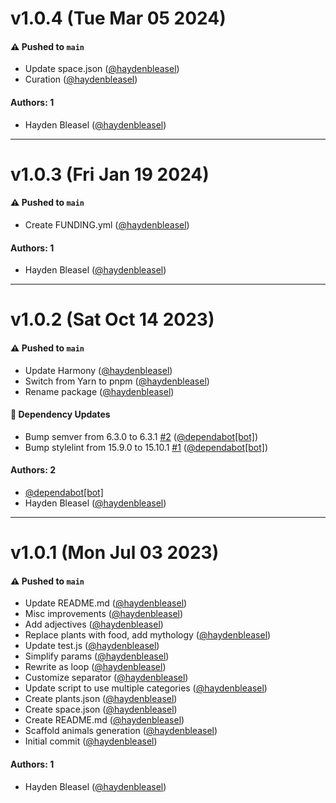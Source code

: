 # v1.0.4 (Tue Mar 05 2024)

#### ⚠️ Pushed to `main`

- Update space.json ([@haydenbleasel](https://github.com/haydenbleasel))
- Curation ([@haydenbleasel](https://github.com/haydenbleasel))

#### Authors: 1

- Hayden Bleasel ([@haydenbleasel](https://github.com/haydenbleasel))

---

# v1.0.3 (Fri Jan 19 2024)

#### ⚠️ Pushed to `main`

- Create FUNDING.yml ([@haydenbleasel](https://github.com/haydenbleasel))

#### Authors: 1

- Hayden Bleasel ([@haydenbleasel](https://github.com/haydenbleasel))

---

# v1.0.2 (Sat Oct 14 2023)

#### ⚠️ Pushed to `main`

- Update Harmony ([@haydenbleasel](https://github.com/haydenbleasel))
- Switch from Yarn to pnpm ([@haydenbleasel](https://github.com/haydenbleasel))
- Rename package ([@haydenbleasel](https://github.com/haydenbleasel))

#### 🔩 Dependency Updates

- Bump semver from 6.3.0 to 6.3.1 [#2](https://github.com/haydenbleasel/friendlier-words/pull/2) ([@dependabot[bot]](https://github.com/dependabot[bot]))
- Bump stylelint from 15.9.0 to 15.10.1 [#1](https://github.com/haydenbleasel/friendlier-words/pull/1) ([@dependabot[bot]](https://github.com/dependabot[bot]))

#### Authors: 2

- [@dependabot[bot]](https://github.com/dependabot[bot])
- Hayden Bleasel ([@haydenbleasel](https://github.com/haydenbleasel))

---

# v1.0.1 (Mon Jul 03 2023)

#### ⚠️ Pushed to `main`

- Update README.md ([@haydenbleasel](https://github.com/haydenbleasel))
- Misc improvements ([@haydenbleasel](https://github.com/haydenbleasel))
- Add adjectives ([@haydenbleasel](https://github.com/haydenbleasel))
- Replace plants with food, add mythology ([@haydenbleasel](https://github.com/haydenbleasel))
- Update test.js ([@haydenbleasel](https://github.com/haydenbleasel))
- Simplify params ([@haydenbleasel](https://github.com/haydenbleasel))
- Rewrite as loop ([@haydenbleasel](https://github.com/haydenbleasel))
- Customize separator ([@haydenbleasel](https://github.com/haydenbleasel))
- Update script to use multiple categories ([@haydenbleasel](https://github.com/haydenbleasel))
- Create plants.json ([@haydenbleasel](https://github.com/haydenbleasel))
- Create space.json ([@haydenbleasel](https://github.com/haydenbleasel))
- Create README.md ([@haydenbleasel](https://github.com/haydenbleasel))
- Scaffold animals generation ([@haydenbleasel](https://github.com/haydenbleasel))
- Initial commit ([@haydenbleasel](https://github.com/haydenbleasel))

#### Authors: 1

- Hayden Bleasel ([@haydenbleasel](https://github.com/haydenbleasel))
